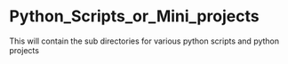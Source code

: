 # Python_Scripts_or_Mini_projects
This will contain the sub directories for various python scripts and python projects
